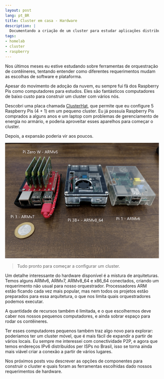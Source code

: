 ```yaml
---
layout: post
lang: pt_BR
title: Cluster em casa - Hardware
description: |
  Documentando a criação de um cluster para estudar aplicações distribuídas, começando pelo hardware.
tags:
- homelab
- cluster
- raspberry
---
```


Nos últimos meses eu estive estudando sobre ferramentas de orquestração de contêineres, tentando entender como diferentes requerimentos mudam as escolhas de software e plataforma. 

Apesar do movimento de adoção da nuvem, eu sempre fui fã dos Raspberry Pis como computadores para estudos. Eles são fantásticos computadores de baixo custo para construir um cluster com vários nós.

Descobri uma placa chamada [ClusterHat]( https://clusterhat.com/), que permite que eu configure 5 Raspberry Pis (4 + 1) em um pequeno cluster. Eu já possuía Raspberry Pis comprados a alguns anos e um laptop com problemas de gerenciamento de energia no armário, e poderia aproveitar esses aparelhos para começar o cluster.

Depois, a expansão poderia vir aos poucos.

![Conjunto de Raspberry Pis de diversas gerações](/assets/cluster_em_casa/conjunto_pi_hardware.jpg)
> Tudo pronto para começar a configurar um cluster.

Um detalhe interessante do hardware disponível é a mistura de arquiteturas. Temos alguns ARMv6, ARMv7, ARMv8_64 e x86_64 conectados, criando um requerimento não usual para nosso orquestrador.
Processadores ARM estão ficando cada vez mais popular, mas nem todos os projetos estão preparados para essa arquitetura, o que nos limita quais orquestradores podemos executar.

A quantidade de recursos também é limitada, e o que escolhermos deve caber nos nossos pequenos computadores, e ainda sobrar espaço para rodar os contêineres.

Ter esses computadores pequenos também traz algo novo para explorar: poderíamos ter um cluster móvel, que é mais fácil de expandir a partir de vários locais.
Eu sempre me interessei com conectividade P2P, e agora que temos endereços IPv6 distribuídos per ISPs no Brasil, isso se torna ainda mais viável criar a conexão a partir de vários lugares.

Nos próximos posts vou descrever as opções de componentes para construir o cluster e quais foram as ferramentas escolhidas dado nossos requerimentos de hardware.